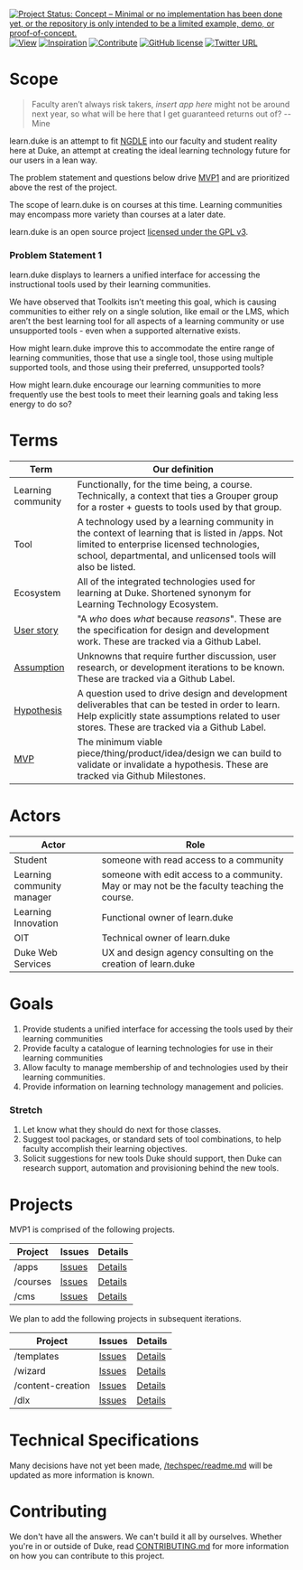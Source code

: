 [![Project Status: Concept – Minimal or no implementation has been done yet, or the repository is only intended to be a limited example, demo, or proof-of-concept.](http://www.repostatus.org/badges/latest/concept.svg)](http://www.repostatus.org/#concept)
[![View](https://img.shields.io/badge/read-github.io-orange.svg)](https://dukelearninginnovation.github.io/learn.duke/)
[![Inspiration](https://img.shields.io/badge/inspiration-invisionapp-ff69b4.svg)](https://projects.invisionapp.com/d/main#/projects/boards/5767824)
[![Contribute](https://img.shields.io/badge/contribute-github-green.svg)](https://github.com/DukeLearningInnovation/learn.duke)
[![GitHub license](https://img.shields.io/github/license/DukeLearningInnovation/learn.duke.svg)](https://github.com/DukeLearningInnovation/learn.duke)
[![Twitter URL](https://img.shields.io/twitter/url/http/shields.io.svg?style=social)](https://twitter.com/dukelearning)

# Scope

> Faculty aren’t always risk takers, *insert app here* might not be around next year, so what will be here that I get guaranteed returns out of? --Mine

learn.duke is an attempt to fit [NGDLE](//ngdle.org) into our faculty and student reality here at Duke, an attempt at creating the ideal learning technology future for our users in a lean way.

The problem statement and questions below drive [MVP1](https://github.com/DukeLearningInnovation/learn.duke/milestone/1) and are prioritized above the rest of the project.

The scope of learn.duke is on courses at this time. Learning communities may encompass more variety than courses at a later date.

learn.duke is an open source project [licensed under the GPL v3](LICENSE).

### Problem Statement 1

learn.duke displays to learners a unified interface for accessing the instructional tools used by their learning communities. 

We have observed that Toolkits isn’t meeting this goal, which is causing communities to either rely on a single solution, like email or the LMS, which aren’t the best learning tool for all aspects of a learning community or use unsupported tools - even when a supported alternative exists. 

How might learn.duke improve this to accommodate the entire range of learning communities, those that use a single tool, those using multiple supported tools, and those using their preferred, unsupported tools? 

How might learn.duke encourage our learning communities to more frequently use the best tools to meet their learning goals and taking less energy to do so?

# Terms
Term | Our definition
-----|---------------
Learning community | Functionally, for the time being, a course. Technically, a context that ties a Grouper group for a roster + guests to tools used by that group.  
Tool | A technology used by a learning community in the context of learning that is listed in /apps. Not limited to enterprise licensed technologies, school, departmental, and unlicensed tools will also be listed.
Ecosystem | All of the integrated technologies used for learning at Duke. Shortened synonym for Learning Technology Ecosystem.
[User story](https://github.com/DukeLearningInnovation/learn.duke/issues?q=is%3Aopen+is%3Aissue+label%3A%22user+story%22) | "A *who* does *what* because *reasons*". These are the specification for design and development work. These are tracked via a Github Label. 
[Assumption](https://github.com/DukeLearningInnovation/learn.duke/issues?q=is%3Aopen+is%3Aissue+label%3Aassumption) | Unknowns that require further discussion, user research, or development iterations to be known. These are tracked via a Github Label.
[Hypothesis](https://github.com/DukeLearningInnovation/learn.duke/issues?q=is%3Aopen+is%3Aissue+label%3Ahypothesis) | A question used to drive design and development deliverables that can be tested in order to learn. Help explicitly state assumptions related to user stores. These are tracked via a Github Label.
[MVP](https://github.com/DukeLearningInnovation/learn.duke/milestones) | The minimum viable piece/thing/product/idea/design we can build to validate or invalidate a hypothesis. These are tracked via Github Milestones.

# Actors

Actor | Role
------|-----
Student | someone with read access to a community
Learning community manager | someone with edit access to a community. May or may not be the faculty teaching the course.
Learning Innovation | Functional owner of learn.duke
OIT | Technical owner of learn.duke
Duke Web Services | UX and design agency consulting on the creation of learn.duke

# Goals
1. Provide students a unified interface for accessing the tools used by their learning communities
1. Provide faculty a catalogue of learning technologies for use in their learning communities
1. Allow faculty to manage membership of and technologies used by their learning communities.
1. Provide information on learning technology management and policies. 
	
### Stretch
1. Let know what they should do next for those classes.
1. Suggest tool packages, or standard sets of tool combinations, to help faculty accomplish their learning objectives.
1. Solicit suggestions for new tools Duke should support, then Duke can research support, automation and provisioning behind the new tools. 

# Projects
MVP1 is comprised of the following projects.

Project | Issues | Details
---|---|---
/apps | [Issues](https://github.com/DukeLearningInnovation/learn.duke/issues?q=is%3Aopen+is%3Aissue+project%3ADukeLearningInnovation%2Flearn.duke%2F2) | [Details](apps/readme.md)
/courses | [Issues](https://github.com/DukeLearningInnovation/learn.duke/issues?q=is%3Aopen+is%3Aissue+project%3ADukeLearningInnovation%2Flearn.duke%2F1) | [Details](courses/readme.md)
/cms | [Issues](https://github.com/DukeLearningInnovation/learn.duke/issues?q=is%3Aopen+is%3Aissue+project%3ADukeLearningInnovation%2Flearn.duke%2F10) | [Details](cms/readme.md)

We plan to add the following projects in subsequent iterations.  

Project | Issues | Details
---|---|---
/templates | [Issues](https://github.com/DukeLearningInnovation/learn.duke/issues?q=is%3Aopen+is%3Aissue+project%3ADukeLearningInnovation%2Flearn.duke%2F13) | [Details](templates/readme.md)
/wizard | [Issues](https://github.com/DukeLearningInnovation/learn.duke/issues?q=is%3Aopen+is%3Aissue+project%3ADukeLearningInnovation%2Flearn.duke%2F12) | [Details](wizard/readme.md)
/content-creation | [Issues](https://github.com/DukeLearningInnovation/learn.duke/issues?q=is%3Aopen+is%3Aissue+project%3ADukeLearningInnovation%2Flearn.duke%2F11) | [Details](content-creation/readme.md)
/dlx | [Issues](https://github.com/DukeLearningInnovation/learn.duke/issues?q=is%3Aopen+is%3Aissue+project%3ADukeLearningInnovation%2Flearn.duke%2F9) | [Details](dlx/readme.md)


# Technical Specifications
Many decisions have not yet been made, [/techspec/readme.md](techspec/readme.md) will be updated as more information is known.

# Contributing
We don't have all the answers. We can't build it all by ourselves. Whether you're in or outside of Duke, read [CONTRIBUTING.md](CONTRIBUTING.md) for more information on how you can contribute to this project.
